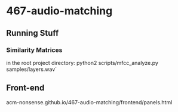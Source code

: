 # 467-audio-matching

## Running Stuff

### Similarity Matrices
in the root project directory: python2 scripts/mfcc_analyze.py samples/layers.wav`



## Front-end
acm-nonsense.github.io/467-audio-matching/frontend/panels.html
